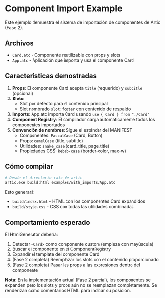 # Component Import Example

Este ejemplo demuestra el sistema de importación de componentes de Artic (Fase 2).

## Archivos

- `Card.atc` - Componente reutilizable con props y slots
- `App.atc` - Aplicación que importa y usa el componente Card

## Características demostradas

1. **Props**: El componente Card acepta `title` (requerido) y `subtitle` (opcional)
2. **Slots**:
   - Slot por defecto para el contenido principal
   - Slot nombrado `slot:footer` con contenido de respaldo
3. **Imports**: App.atc importa Card usando `use { Card } from "./Card"`
4. **Component Registry**: El compilador carga automáticamente todos los componentes importados
5. **Convención de nombres**: Sigue el estándar del MANIFEST
   - Componentes: `PascalCase` (Card, Button)
   - Props: `camelCase` (title, subtitle)
   - Utilidades: `snake_case` (card_title, page_title)
   - Propiedades CSS: `kebab-case` (border-color, max-w)

## Cómo compilar

```bash
# Desde el directorio raíz de artic
artic.exe build:html examples/with_imports/App.atc
```

Esto generará:
- `build/index.html` - HTML con los componentes Card expandidos
- `build/style.css` - CSS con todas las utilidades combinadas

## Comportamiento esperado

El HtmlGenerator debería:
1. Detectar `<Card>` como componente custom (empieza con mayúscula)
2. Buscar el componente en el ComponentRegistry
3. Expandir el template del componente Card
4. (Fase 2 completa) Reemplazar los slots con el contenido proporcionado
5. (Fase 2 completa) Pasar las props a las expresiones dentro del componente

**Nota**: En la implementación actual (Fase 2 parcial), los componentes se expanden pero los slots y props aún no se reemplazan completamente. Se renderizan como comentarios HTML para indicar su posición.
